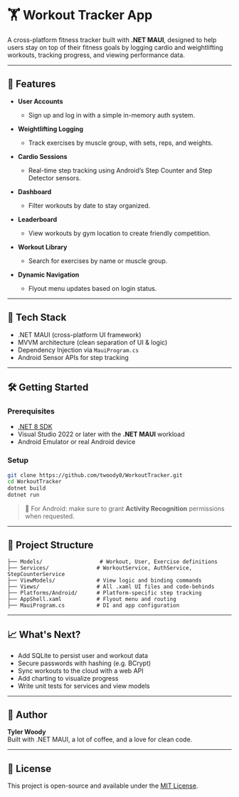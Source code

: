 ﻿# 🏋️ Workout Tracker App

A cross-platform fitness tracker built with **.NET MAUI**, designed to help users stay on top of their fitness goals by logging cardio and weightlifting workouts, tracking progress, and viewing performance data.

---

## 🚀 Features

- **User Accounts**
  - Sign up and log in with a simple in-memory auth system.

- **Weightlifting Logging**
  - Track exercises by muscle group, with sets, reps, and weights.

- **Cardio Sessions**
  - Real-time step tracking using Android’s Step Counter and Step Detector sensors.

- **Dashboard**
  - Filter workouts by date to stay organized.

- **Leaderboard**
  - View workouts by gym location to create friendly competition.

- **Workout Library**
  - Search for exercises by name or muscle group.

- **Dynamic Navigation**
  - Flyout menu updates based on login status.

---

## 🧰 Tech Stack

- .NET MAUI (cross-platform UI framework)
- MVVM architecture (clean separation of UI & logic)
- Dependency Injection via `MauiProgram.cs`
- Android Sensor APIs for step tracking

---

## 🛠 Getting Started

### Prerequisites

- [.NET 8 SDK](https://dotnet.microsoft.com/en-us/download)
- Visual Studio 2022 or later with the **.NET MAUI** workload
- Android Emulator or real Android device

### Setup

```bash
git clone https://github.com/twoody0/WorkoutTracker.git
cd WorkoutTracker
dotnet build
dotnet run
```

> 📱 For Android: make sure to grant **Activity Recognition** permissions when requested.

---

## 📂 Project Structure

```
├── Models/                  # Workout, User, Exercise definitions
├── Services/               # WorkoutService, AuthService, StepCounterService
├── ViewModels/             # View logic and binding commands
├── Views/                  # All .xaml UI files and code-behinds
├── Platforms/Android/      # Platform-specific step tracking
├── AppShell.xaml           # Flyout menu and routing
├── MauiProgram.cs          # DI and app configuration
```

---

## 📈 What's Next?

- Add SQLite to persist user and workout data
- Secure passwords with hashing (e.g. BCrypt)
- Sync workouts to the cloud with a web API
- Add charting to visualize progress
- Write unit tests for services and view models

---

## 👋 Author

**Tyler Woody**  
Built with .NET MAUI, a lot of coffee, and a love for clean code.

---

## 📃 License

This project is open-source and available under the [MIT License](LICENSE).
